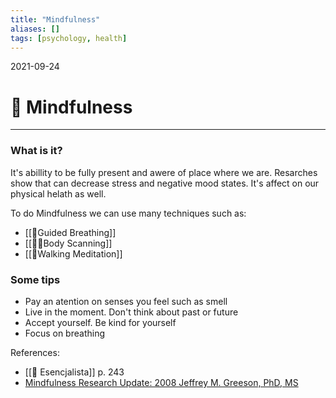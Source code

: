 ```yaml
---
title: "Mindfulness"
aliases: []
tags: [psychology, health]
---
```

2021-09-24
# 🌄 Mindfulness
___

### What is it?
It's abillity to be fully present and awere of place where we are. Resarches show that can decrease stress and negative mood states. It's affect on our physical helath as well.

To do Mindfulness we can use many techniques such as:
* [[💨Guided Breathing]]
* [[👨‍✈️Body Scanning]] 
* [[🚶Walking Meditation]]

### Some tips
* Pay an atention on senses you feel such as smell
* Live in the moment. Don't think about past or future 
* Accept yourself. Be kind for yourself
* Focus on breathing

References: 
* [[📑 Esencjalista]] p. 243
* [Mindfulness Research
Update: 2008
Jeffrey M. Greeson, PhD, MS](https://journals.sagepub.com/doi/pdf/10.1177/1533210108329862)